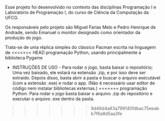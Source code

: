 Esse projeto foi desenvolvido no contexto das disciplinas 
Programação I e Laboratório de Programação I, do curso de Ciência da Computação da UFCG. 

Os responsáveis pelo projeto são Miguel Farias Melo e Pedro Henrique de Andrade,
sendo Emanuel o monitor designado como orientador da produção do jogo.

Trata-se de uma réplica simples do clássico Pacman escrita na linguagem de 
<<<<<<< HEAD
programação Python, usando principalmente a biblioteca Pygame

- INSTRUÇÕES DE USO - 
Para rodar o jogo, basta baixar o repositório;
Uma vez baixado, ele estará na extensão .zip, e por isso
deve ser extraido. Depois disso, basta abrir a pasta e buscar
o arquivo executável (com a extensão .exe) e rodar o app.
(Não é necessário usar editor de código nem instalar 
bibliotecas externas.)
=======
programação Python. Para rodar o jogo basta baixar o arquivo .zip do repositório 
e executar o arquivo .exe dentro da pasta. 
>>>>>>> 9d46d4a83a799140fdbac75eeabb7f6a8d5aa3fe
